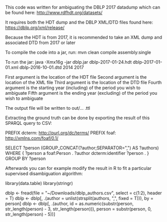 This code was written for ambiguating the DBLP 2017 datadump which can be found here: http://www.rdfhdt.org/datasets/

It requires both the HDT dump and the DBLP XML/DTD files found here: https://dblp.org/xml/release/

Because the HDT is from 2017, it is recommended to take an XML dump and associated DTD from 2017 or later

To compile the code into a jar, run: mvn clean compile assembly:single

To run the jar: java -Xmx16g -jar dblp.jar dblp-2017-01-24.hdt dblp-2017-01-01.xml dblp-2016-10-01.dtd 2014 2017

First argument is the location of the HDT file
Second argument is the location of the XML file
Third argument is the location of the DTD file
Fourth argument is the starting year (including) of the period you wish to ambiguate
Fifth argument is the ending year (excluding) of the period you wish to ambiguate

The output file will be written to out/... .ttl

Extracting the ground truth can be done by exporting the result of this SPARQL query to CSV:

PREFIX dcterm: <http://purl.org/dc/terms/>
PREFIX foaf: <http://xmlns.com/foaf/0.1/>

SELECT ?person (GROUP_CONCAT(?author;SEPARATOR=",") AS ?authors)
WHERE {
  ?person a foaf:Person .
  ?author dcterm:identifier ?person .
} GROUP BY ?person

Afterwards you can for example modify the result in R to fit a particular supervised disambiguation algorithm:

library(data.table)
library(stringr)

dblp <- fread(file = "~/Downloads/dblp_authors.csv", select = c(1:2), header = T)
dblp <- dblp[, .(author = unlist(strsplit(authors, ",", fixed = T))), by = person]
dblp <- dblp[, .(author, id = as.numeric(substr(person, str_length(person) - 3, str_length(person))), person = substr(person, 0, str_length(person) - 5))]

